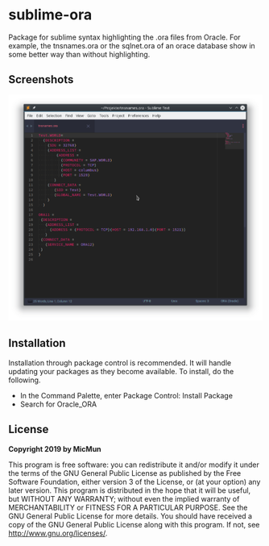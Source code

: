 # sublime-ora

Package for sublime syntax highlighting the .ora files from Oracle.
For example, the tnsnames.ora or the sqlnet.ora of an orace database show in some better way than without highlighting.

## Screenshots

![Screenshot](screen.png)

## Installation

Installation through package control is recommended. It will handle updating your packages as they become available. To install, do the following.

* In the Command Palette, enter Package Control: Install Package
* Search for Oracle_ORA

## License

**Copyright 2019 by MicMun**

This program is free software: you can redistribute it and/or modify it under the terms of the GNU General Public License as published by the Free Software Foundation, either version 3 of the License, or (at your option) any later version. This program is distributed in the hope that it will be useful, but WITHOUT ANY WARRANTY; without even the implied warranty of MERCHANTABILITY or FITNESS FOR A PARTICULAR PURPOSE. See the GNU General Public License for more details. You should have received a copy of the GNU General Public License along with this program. If not, see http://www.gnu.org/licenses/.
